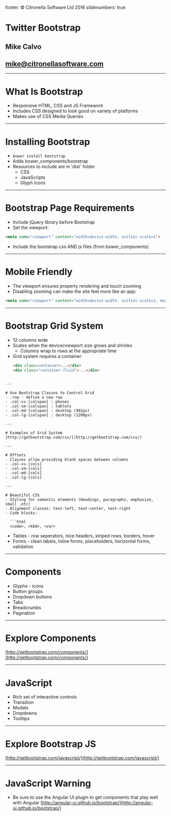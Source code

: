 footer: © Citronella Software Ltd 2016
slidenumbers: true

# Twitter Bootstrap

## Mike Calvo

## mike@citronellasoftware.com

---

# What Is Bootstrap
- Responsive HTML, CSS and JS Framework
- Includes CSS designed to look good on variety of platforms
- Makes use of CSS Media Queries

---

# Installing Bootstrap
- `bower install bootstrap`
- Adds bower_components/bootstrap
- Resources to include are in 'dist' folder
  - CSS
  - JavaScripts
  - Glyph icons

---

# Bootstrap Page Requirements
- Include jQuery library before Bootstrap
- Set the viewport:
```html
<meta name="viewport" content="width=device-width, initial-scale=1">
```
- Include the bootstrap css AND js files (from bower_components)

---

# Mobile Friendly
- The viewport ensures property rendering and touch zooming
- Disabling zooming can make the site feel more like an app:
```html
<meta name="viewport" content="width=device-width, initial-scale=1, maximum-scale=1, user-scalable=no">
```

---

# Bootstrap Grid System
- 12 columns wide
- Scales when the device/viewport size grows and shrinks
  - Columns wrap to rows at the appropriate time
- Grid system requires a container
  ```html
  <div class=container>...</div>
  <div class="container-fluid">...</div>
```

---

# Use Bootstrap Classes to Control Grid
- .row - define a new row
- .col-xs-[colspan] : phones
- .col-sm-[colspan] : tablets
- .col-md-[colspan] : desktop (992px)
- .col-lg-[colspan] : desktop (1200px)

---

# Examples of Grid System
[http://getbootstrap.com/css/](http://getbootstrap.com/css/)

---

# Offsets
- Classes allow providing blank spaces between columns
- .col-xs-[cols]
- .col-sm-[cols]
- .col-md-[cols]
- .col-lg-[cols]

---

# Beautiful CSS
- Styling for semantic elements (Headings, paragraphs, emphasize, small ,etc)
- Alignment classes: text-left, text-center, text-right
- Code blocks:

  ```html
  <code>, <kbd>, <var>
  ```

- Tables - row seperators, nice headers, striped rows, borders, hover
- Forms - clean labels, inline forms, placeholders, horizontal forms, validation

---

# Components
- Glyphs - icons
- Button groups
- Dropdown buttons
- Tabs
- Breadcrumbs
- Pagination

---

# Explore Components
[http://getbootstrap.com/components/](http://getbootstrap.com/components/)

---

# JavaScript
- Rich set of interactive controls
- Transition
- Modals
- Dropdowns
- Tooltips

---

# Explore Bootstrap JS
[http://getbootstrap.com/javascript/](http://getbootstrap.com/javascript/)

---

# JavaScript Warning
- Be sure to use the Angular UI plugin to get components that play well with Angular
[http://angular-ui.github.io/bootstrap/](http://angular-ui.github.io/bootstrap/)
